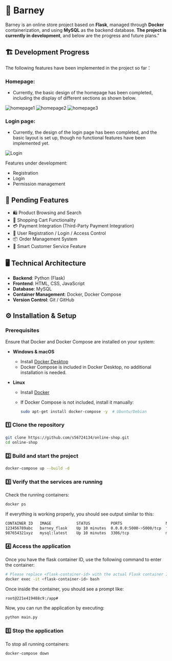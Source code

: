 # 🛒 Barney

Barney is an online store project based on **Flask**, managed through **Docker** containerization, and using **MySQL** as the backend database. **The project is currently in development**, and below are the progress and future plans."

## 🏗️ Development Progress 
The following features have been implemented in the project so far：
### Homepage:
- Currently, the basic design of the homepage has been completed, including the display of different sections as shown below.

![homepage1](https://github.com/user-attachments/assets/b499d93a-1db3-4e6a-a994-98d0239820b4)
![homepage2](https://github.com/user-attachments/assets/29ada74e-f730-41f9-8e30-c27ac600c127)
![homepage3](https://github.com/user-attachments/assets/ef8fa7b2-f25d-45a5-930a-467507ba2b66)

### Login page:
- Currently, the design of the login page has been completed, and the basic layout is set up, though no functional features have been implemented yet.

![Login](https://github.com/user-attachments/assets/28e4f222-544d-4137-8c59-5d57282c6532)

   
Features under development: 
- Registration
- Login
- Permission management

## 🚧 Pending Features
- 🛍️ Product Browsing and Search
- 🛒 Shopping Cart Functionality
- 💳 Payment Integration (Third-Party Payment Integration)
- 👤 User Registration / Login / Access Control
- 📦 Order Management System
- 🤖  Smart Customer Service Feature

## 🖥️ Technical Architecture
- **Backend**: Python (Flask)
- **Frontend**: HTML, CSS, JavaScript
- **Database**: MySQL
- **Container Management**: Docker, Docker Compose
- **Version Control**: Git / GitHub

## ⚙️ Installation & Setup

### **Prerequisites**
Ensure that Docker and Docker Compose are installed on your system:
- **Windows & macOS**  
    - Install [Docker Desktop](https://www.docker.com/)  
    - Docker Compose is included in Docker Desktop, no additional installation is needed.

- **Linux**  
    - Install [Docker](https://docs.docker.com/engine/install/)  
    - If Docker Compose is not included, install it manually:  

      ```sh
      sudo apt-get install docker-compose -y  # Ubuntu/Debian
      ```
### **1️⃣ Clone the repository**
```sh
git clone https://github.com/s56724134/online-shop.git
cd online-shop
```

### **2️⃣ Build and start the project**
```sh
docker-compose up --build -d
```

### **3️⃣ Verify that the services are running**
Check the running containers:
```sh
docker ps
```
If everything is working properly, you should see output similar to this:
```sh
CONTAINER ID   IMAGE           STATUS         PORTS                   NAMES
123456789abc   barney_flask    Up 10 minutes  0.0.0.0:5000->5000/tcp  flask-app
987654321xyz   mysql:latest    Up 10 minutes  3306/tcp                mysql
```

### **4️⃣ Access the application**
Once you have the flask container ID, use the following command to enter the container:
```sh
# Please replace <flask-container-id> with the actual Flask container ID. You can find the ID by running `docker ps`.
docker exec -it <flask-container-id> bash
```
Once inside the container, you should see a prompt like:
```sh
root@221e419488c9:/app# 
```
Now, you can run the application by executing:
```sh
python main.py
```

### **5️⃣ Stop the application**
To stop all running containers:
```sh
docker-compose down
```


               




